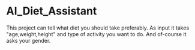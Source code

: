 # AI_Diet_Assistant
This project can tell what diet you should take preferably. As input it takes "age,weight,height" and type of activity you want to do. And of-course it asks your gender.
